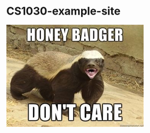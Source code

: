 # CS1030-example-site

![image alt](https://github.com/jtchlarson/CS1030-example-site/blob/0baf1089ab6c527ba0c97acfe6e293a328073a3e/badger%20dont%20care.jpg)
